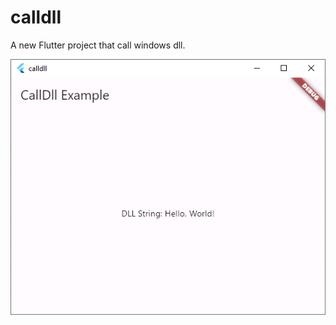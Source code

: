 # calldll

A new Flutter project that call windows dll.

![screenshot](https://github.com/dodyw/flutter_calldll/blob/main/ss.png?raw=true)
